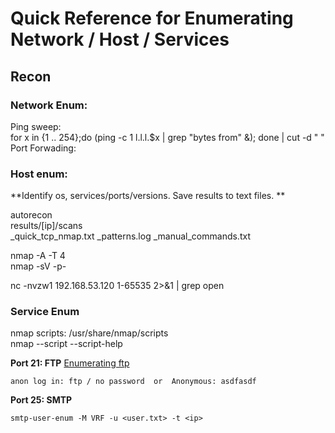 # Quick Reference for Enumerating Network / Host / Services
## Recon   
### Network Enum:  
Ping sweep:   
for x in {1 .. 254};do (ping -c 1 l.l.l.$x | grep "bytes from" &); done | cut -d " "
Port Forwading:


### Host enum:   
**Identify os, services/ports/versions. Save results to text files. **   

autorecon <ip>  
	results/[ip]/scans   
	_quick_tcp_nmap.txt		_patterns.log		_manual_commands.txt

nmap -A -T 4  
nmap -sV -p-   

nc -nvzw1 192.168.53.120 1-65535 2>&1 | grep open       

### Service Enum   

nmap scripts: /usr/share/nmap/scripts   
nmap --script <name>    --script-help 
	
**Port 21: FTP**
	[Enumerating ftp](https://book.hacktricks.xyz/pentesting/pentesting-ftp)   
	
	anon log in: ftp / no password	or 	Anonymous: asdfasdf
	
**Port 25: SMTP**   
	
	smtp-user-enum -M VRF -u <user.txt> -t <ip>
